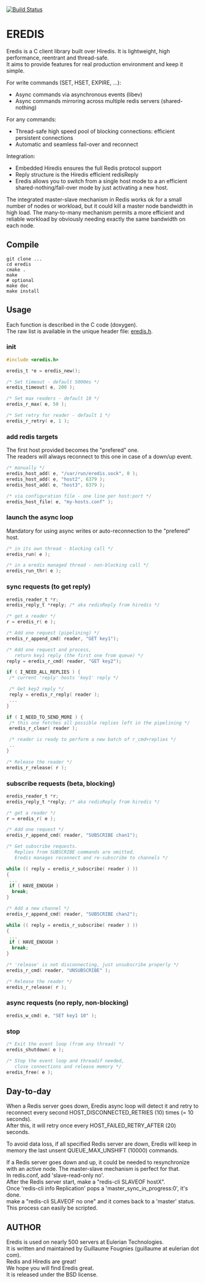 [![Build Status](https://travis-ci.org/EulerianTechnologies/eredis.svg?branch=master)](https://travis-ci.org/EulerianTechnologies/eredis)

# EREDIS

Eredis is a C client library built over Hiredis.
It is lightweight, high performance, reentrant and thread-safe.  
It aims to provide features for real production environment and keep it simple.

For write commands (SET, HSET, EXPIRE, ...):
* Async commands via asynchronous events (libev)
* Async commands mirroring across multiple redis servers (shared-nothing)

For any commands:
* Thread-safe high speed pool of blocking connections: efficient persistent connections
* Automatic and seamless fail-over and reconnect

Integration:
* Embedded Hiredis ensures the full Redis protocol support
* Reply structure is the Hiredis efficient redisReply
* Eredis allows you to switch from a single host mode to a an efficient
shared-nothing/fail-over mode by just activating a new host.


The integrated master-slave mechanism in Redis works ok
for a small number of nodes or workload, but it could kill a
master node bandwidth in high load.
The many-to-many mechanism permits a more efficient and reliable
workload by obviously needing exactly the same bandwidth on each node.


## Compile

```shell
git clone ...
cd eredis
cmake .
make
# optional
make doc
make install
```

## 

## Usage

Each function is described in the C code (doxygen).  
The raw list is available in the unique header file: [eredis.h](/include/eredis.h "eredis.h").

### init
```c
#include <eredis.h>

eredis_t *e = eredis_new();

/* Set timeout - default 5000ms */
eredis_timeout( e, 200 );

/* Set max readers - default 10 */
eredis_r_max( e, 50 );

/* Set retry for reader - default 1 */
eredis_r_retry( e, 1 );
```

### add redis targets
The first host provided becomes the "prefered" one.  
The readers will always reconnect to this one in case of a down/up event.  
```c
/* manually */
eredis_host_add( e, "/var/run/eredis.sock", 0 );
eredis_host_add( e, "host2", 6379 );
eredis_host_add( e, "host3", 6379 );

/* via configuration file - one line per host:port */
eredis_host_file( e, "my-hosts.conf" );
```

### launch the async loop
Mandatory for using async writes or auto-reconnection to the "prefered" host.
```c
/* in its own thread - blocking call */
eredis_run( e );

/* in a eredis managed thread - non-blocking call */
eredis_run_thr( e );
```

### sync requests (to get reply)
```c
eredis_reader_t *r;
eredis_reply_t *reply; /* aka redisReply from hiredis */

/* get a reader */
r = eredis_r( e );

/* Add one request (pipelining) */
eredis_r_append_cmd( reader, "GET key1");

/* Add one request and process,
   return key1 reply (the first one from queue) */
reply = eredis_r_cmd( reader, "GET key2");

if ( I_NEED_ALL_REPLIES ) {
 /* current 'reply' hosts 'key1' reply */

 /* Get key2 reply */
 reply = eredis_r_reply( reader );
 ...
}

if ( I_NEED_TO_SEND_MORE ) {
 /* this one fetches all possible replies left in the pipelining */
 eredis_r_clear( reader );

 /* reader is ready to perform a new batch of r_cmd+replies */
 ..
}

/* Release the reader */
eredis_r_release( r );
```

### subscribe requests (beta, blocking)
```c
eredis_reader_t *r;
eredis_reply_t *reply; /* aka redisReply from hiredis */

/* get a reader */
r = eredis_r( e );

/* Add one request */
eredis_r_append_cmd( reader, "SUBSCRIBE chan1");

/* Get subscribe requests.
   Replies from SUBSCRIBE commands are omitted.
   Eredis manages reconnect and re-subscribe to channels */

while (( reply = eredis_r_subscribe( reader ) ))
{
 ...
 if ( HAVE_ENOUGH )
  break;
}

/* Add a new channel */
eredis_r_append_cmd( reader, "SUBSCRIBE chan2");

while (( reply = eredis_r_subscribe( reader ) ))
{
 ...
 if ( HAVE_ENOUGH )
  break;
}

/* 'release' is not disconnecting, just unsubscribe properly */
eredis_r_cmd( reader, "UNSUBSCRIBE" );

/* Release the reader */
eredis_r_release( r );
```

### async requests (no reply, non-blocking)
```c
eredis_w_cmd( e, "SET key1 10" );
```

### stop
```c
/* Exit the event loop (from any thread) */
eredis_shutdown( e );

/* Stop the event loop and threadif needed,
   close connections and release memory */
eredis_free( e );
```

## Day-to-day

When a Redis server goes down, Eredis async loop will detect it and
retry to reconnect every second HOST_DISCONNECTED_RETRIES (10) times (= 10 seconds).   
After this, it will retry once every HOST_FAILED_RETRY_AFTER (20) seconds.

To avoid data loss, if all specified Redis server are down, Eredis will
keep in memory the last unsent QUEUE_MAX_UNSHIFT (10000) commands.

If a Redis server goes down and up, it could be needed to resynchronize
with an active node. The master-slave mechanism is perfect for that.  
In redis.conf, add 'slave-read-only no'.  
After the Redis server start, make a "redis-cli SLAVEOF hostX".  
Once 'redis-cli info Replication' pops a 'master_sync_in_progress:0', it's done.  
make a "redis-cli SLAVEOF no one" and it comes back to a 'master' status.  
This process can easily be scripted.


## AUTHOR

Eredis is used on nearly 500 servers at Eulerian Technologies.  
It is written and maintained by Guillaume Fougnies (guillaume at
eulerian dot com).  
Redis and Hiredis are great!  
We hope you will find Eredis great.  
It is released under the BSD license.  
